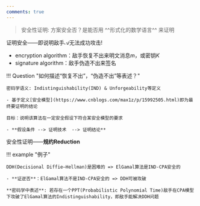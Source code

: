 ```yaml
---
comments: true
---
```


> 安全性证明: 方案安全否？是能否用 ^^形式化的数学语言^^ 来证明

证明安全——即说明敌手$\mathcal{A}$无法成功攻击!

- encryption algorithm：敌手恢复不出来明文消息$m$，或密钥$K$
- signature algorithm：敌手伪造不出来签名

!!! Question "如何描述“恢复不出”，“伪造不出”等表述？"

    密码学语义: Indistinguishability(IND) & Unforgeability等定义

    - 基于定义[安全模型](https://www.cnblogs.com/max1z/p/15992505.html)即为最终要证明的结论

    目标：说明该算法在一定安全假设下符合某安全模型的要求
    
    - **假设条件 --> 证明技术  --> 证明结论**

安全性证明——**规约Reduction**

!!! example "例子"

    DDH(Decisional Diffie–Hellman)是困难的 => ElGamal算法是IND-CPA安全的

    - **证逆否**：ElGamal算法不是IND-CPA安全的 => DDH可被攻破

    **密码学中表述**: 若存在一个PPT(Probabilistic Polynomial Time)敌手在CPA模型下攻破了ElGamal算法的Indistinguishability，即敌手能解决DDH问题